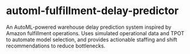 # automl-fulfillment-delay-predictor
An AutoML-powered warehouse delay prediction system inspired by Amazon fulfillment operations. Uses simulated operational data and TPOT to automate model selection, and provides actionable staffing and shift recommendations to reduce bottlenecks.
